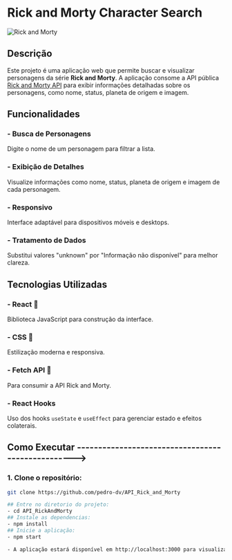 # Rick and Morty Character Search

![Rick and Morty](coloque_aqui_o_link_da_imagem_ou_GIF)

## Descrição

Este projeto é uma aplicação web que permite buscar e visualizar personagens da série **Rick and Morty**. A aplicação consome a API pública [Rick and Morty API](https://rickandmortyapi.com/) para exibir informações detalhadas sobre os personagens, como nome, status, planeta de origem e imagem.

## Funcionalidades

### - Busca de Personagens
Digite o nome de um personagem para filtrar a lista.

### - Exibição de Detalhes
Visualize informações como nome, status, planeta de origem e imagem de cada personagem.

### - Responsivo
Interface adaptável para dispositivos móveis e desktops.

### - Tratamento de Dados
Substitui valores "unknown" por "Informação não disponível" para melhor clareza.

## Tecnologias Utilizadas

### - React 🚀 
Biblioteca JavaScript para construção da interface.

### - CSS 🎨
Estilização moderna e responsiva.

### - Fetch API 🔗
Para consumir a API Rick and Morty.

### - React Hooks
Uso dos hooks `useState` e `useEffect` para gerenciar estado e efeitos colaterais.


## Como Executar -------------------------------------------------->

### 1. Clone o repositório:
```bash
git clone https://github.com/pedro-dv/API_Rick_and_Morty

## Entre no diretorio do projeto:
- cd API_RickAndMorty
## Instale as dependencias: 
- npm install
## Inicie a aplicação:
- npm start

- A aplicação estará disponível em http://localhost:3000 para visualização.






